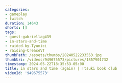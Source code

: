 ```yaml
---
categories:
- gameplay
- twitch
duration: 14643
shorts: []
tags:
- guest-gabriellag439
- in-stars-and-time
- raided-by-Tyumici
- raiding-CreaseVT
thumbPath: /assets/thumbs/20240522233553.jpg
thumbUri: /videos/949675573/pictures/1857901732
timestamp: 2024-05-22T18:35:53-05:00
title: in stars and time (again) | !tsuki book club
videoId: '949675573'
---
```

